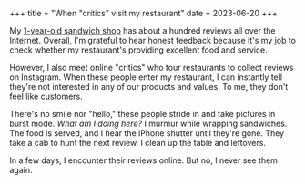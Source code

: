 +++
title = "When \"critics\" visit my restaurant"
date = 2023-06-20
+++

My [1-year-old sandwich shop](https://kangminsuk.com/cheesylazy/) has about a hundred reviews all over the Internet. Overall, I'm grateful to hear honest feedback because it's my job to check whether my restaurant's providing excellent food and service.

However, I also meet online "critics" who tour restaurants to collect reviews on Instagram. When these people enter my restaurant, I can instantly tell they're not interested in any of our products and values. To me, they don't feel like customers.

There's no smile nor "hello," these people stride in and take pictures in burst mode. *What am I doing here?* I murmur while wrapping sandwiches. The food is served, and I hear the iPhone shutter until they're gone. They take a cab to hunt the next review. I clean up the table and leftovers. 

In a few days, I encounter their reviews online. But no, I never see them again.